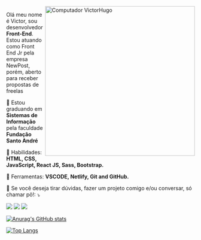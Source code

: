 <img src="https://raw.githubusercontent.com/MicaelliMedeiros/micaellimedeiros/master/image/computer-illustration.png" min-width="400px" max-width="400px" width="400px" align="right" alt="Computador VictorHugo">

<p align="left"> 
  Olá meu nome é Victor, sou desenvolvedor <strong>Front-End</strong>. Estou atuando como Front End Jr pela empresa NewPost, porém, aberto para receber propostas de freelas
</p>

<p align="left">
  🔭 Estou graduando em <strong>Sistemas de Informação</strong> pela faculdade <strong>Fundação Santo André</strong>
</p>

<p align="left">
  🌱 Habilidades: <strong>HTML, CSS, JavaScript, React JS, Sass, Bootstrap.</strong>
</p>

<p align="left">
  💼 Ferramentas: <strong>VSCODE, Netlify, Git and GitHub.</strong>
</p>

<p align="left">
  💌 Se você deseja tirar dúvidas, fazer um projeto comigo e/ou conversar, só chamar pô!: ⤵️
</p>

<p align="left">
  <a href="https://www.instagram.com/vitao_1603/?hl=pt-br" alt="Instagram">
  <img src="https://img.shields.io/badge/-Instagram-DF0174?style=for-the-badge&logo=instagram&logoColor=white&link=https://www.instagram.com/iuricoding/"/></a>
  
  <a href="https://www.linkedin.com/in/victor-hugo-alves-perricci-1603/" alt="Linkedin">
  <img src="https://img.shields.io/badge/-Linkedin-0e76a8?style=for-the-badge&logo=Linkedin&logoColor=white&link=https://www.linkedin.com/in/iuricode" /></a>

  <a href="https://www.facebook.com/profile.php?id=100003250275126" alt="Facebook">
  <img src="https://img.shields.io/badge/-Facebook-3b5998?style=for-the-badge&logo=facebook&logoColor=white&link=https://www.facebook.com/exudojazz/"/></a>
</p>  

  
[![Anurag's GitHub stats](https://github-readme-stats.vercel.app/api?username=VictorHAP1603&show_icons=true&theme=tokyonight)](https://github.com/anuraghazra/github-readme-stats)

[![Top Langs](https://github-readme-stats.vercel.app/api/top-langs/?username=VictorHAP1603&layout=compact)](https://github.com/anuraghazra/github-readme-stats)

<!--
**VictorHAP1603/VictorHAP1603** is a ✨ _special_ ✨ repository because its `README.md` (this file) appears on your GitHub profile.

Here are some ideas to get you started:

- 🔭 I’m currently working on ...
- 🌱 I’m currently learning ...
- 👯 I’m looking to collaborate on ...
- 🤔 I’m looking for help with ...
- 💬 Ask me about ...
- 📫 How to reach me: ...
- 😄 Pronouns: ...
- ⚡ Fun fact: ...
-->
